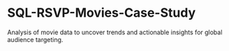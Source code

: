 # SQL-RSVP-Movies-Case-Study
Analysis of movie data to uncover trends and actionable insights for global audience targeting.
